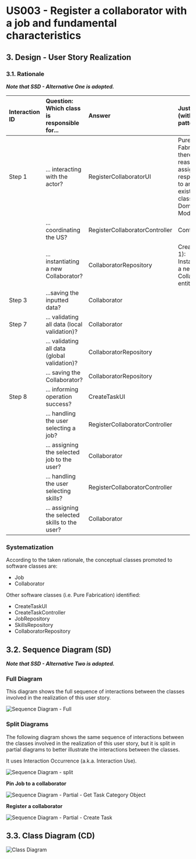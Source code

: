 # US003 - Register a collaborator with a job and fundamental characteristics

## 3. Design - User Story Realization 

### 3.1. Rationale

_**Note that SSD - Alternative One is adopted.**_

| Interaction ID | Question: Which class is responsible for...     | Answer                         | Justification (with patterns)                                                                                 |
|:---------------|:------------------------------------------------|:-------------------------------|:--------------------------------------------------------------------------------------------------------------|
| Step 1         | 	... interacting with the actor?                | RegisterCollaboratorUI         | Pure Fabrication: there is no reason to assign this responsibility to any existing class in the Domain Model. |
|                | 	... coordinating the US?                       | RegisterCollaboratorController | Controller                                                                                                    |
|                | 	... instantiating a new Collaborator?          | CollaboratorRepository         | Creator (Rule 1): Instantiating a new Collaborator entity.                                                    |
| Step 3         | 	...saving the inputted data?                   | Collaborator                   |                                                                                                               |
| Step 7         | 	... validating all data (local validation)?    | Collaborator                   |                                                                                                               | 
|                | 	... validating all data (global validation)?   | CollaboratorRepository         |                                                                                                               | 
|                | 	... saving the Collaborator?                   | CollaboratorRepository         |                                                                                                               | 
| Step 8         | 	... informing operation success?               | CreateTaskUI                   |                                                                                                               | 
|                | 	... handling the user selecting a job?         | RegisterCollaboratorController |                                                                                                               | 
|                | 	... assigning the selected job to the user?    | Collaborator                   |                                                                                                               | 
|                | 	... handling the user selecting skills?        | RegisterCollaboratorController |                                                                                                               | 
|                | 	... assigning the selected skills to the user? | Collaborator                   |                                                                                                               | 

### Systematization ##

According to the taken rationale, the conceptual classes promoted to software classes are: 

* Job
* Collaborator

Other software classes (i.e. Pure Fabrication) identified: 

* CreateTaskUI  
* CreateTaskController
* JobRepository
* SkillsRepository
* CollaboratorRepository


## 3.2. Sequence Diagram (SD)

_**Note that SSD - Alternative Two is adopted.**_

### Full Diagram

This diagram shows the full sequence of interactions between the classes involved in the realization of this user story.

![Sequence Diagram - Full](svg/us003-sequence-diagram-full.svg)

### Split Diagrams

The following diagram shows the same sequence of interactions between the classes involved in the realization of this user story, but it is split in partial diagrams to better illustrate the interactions between the classes.

It uses Interaction Occurrence (a.k.a. Interaction Use).

![Sequence Diagram - split](svg/us003-sequence-diagram-split.svg)

**Pin Job to a collaborator**

![Sequence Diagram - Partial - Get Task Category Object](svg/us003-sequence-diagram-partial-pin-job.svg)

**Register a collaborator**

![Sequence Diagram - Partial - Create Task](svg/us003-sequence-diagram-partial-register-collab.svg)

## 3.3. Class Diagram (CD)

![Class Diagram](svg/us003-class-diagram.svg)
